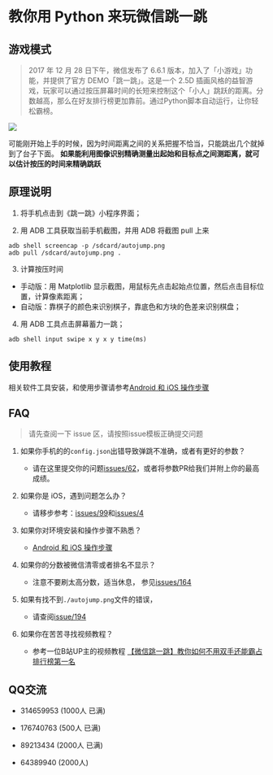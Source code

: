 # 教你用 Python 来玩微信跳一跳
## 游戏模式

> 2017 年 12 月 28 日下午，微信发布了 6.6.1 版本，加入了「小游戏」功能，并提供了官方 DEMO「跳一跳」。这是一个 2.5D 插画风格的益智游戏，玩家可以通过按压屏幕时间的长短来控制这个「小人」跳跃的距离。分数越高，那么在好友排行榜更加靠前。通过Python脚本自动运行，让你轻松霸榜。

![](https://ws1.sinaimg.cn/large/006tNc79ly1fn29l1ywd6g309o0eex6r.gif)

可能刚开始上手的时候，因为时间距离之间的关系把握不恰当，只能跳出几个就掉到了台子下面。
**如果能利用图像识别精确测量出起始和目标点之间测距离，就可以估计按压的时间来精确跳跃**

## 原理说明

1. 将手机点击到《跳一跳》小程序界面；

2. 用 ADB 工具获取当前手机截图，并用 ADB 将截图 pull 上来
```shell
adb shell screencap -p /sdcard/autojump.png
adb pull /sdcard/autojump.png .
```

3. 计算按压时间
  * 手动版：用 Matplotlib 显示截图，用鼠标先点击起始点位置，然后点击目标位置，计算像素距离；
  * 自动版：靠棋子的颜色来识别棋子，靠底色和方块的色差来识别棋盘；

4. 用 ADB 工具点击屏幕蓄力一跳；
```shell
adb shell input swipe x y x y time(ms)
```

## 使用教程

相关软件工具安装，和使用步骤请参考[Android 和 iOS 操作步骤](https://github.com/wangshub/wechat_jump_game/wiki/Android-%E5%92%8C-iOS-%E6%93%8D%E4%BD%9C%E6%AD%A5%E9%AA%A4)

## FAQ

> 请先查阅一下 issue 区，请按照issue模板正确提交问题

1. 如果你手机的的`config.json`出错导致弹跳不准确，或者有更好的参数？
    - 请在这里提交你的问题[issues/62](https://github.com/wangshub/wechat_jump_game/issues/62)，或者将参数PR给我们并附上你的最高成绩。

2. 如果你是 iOS，遇到问题怎么办？
    - 请移步参考：[issues/99](https://github.com/wangshub/wechat_jump_game/issues/99)和[issues/4](https://github.com/wangshub/wechat_jump_game/issues/4)

3. 如果你对环境安装和操作步骤不熟悉？
    - [Android 和 iOS 操作步骤](https://github.com/wangshub/wechat_jump_game/wiki/Android-%E5%92%8C-iOS-%E6%93%8D%E4%BD%9C%E6%AD%A5%E9%AA%A4)

4. 如果你的分数被微信清零或者排名不显示？
    - 注意不要刷太高分数，适当休息， 参见[issues/164](https://github.com/wangshub/wechat_jump_game/issues/164)

5. 如果有找不到`./autojump.png`文件的错误，
    - 请查阅[issue/194](https://github.com/wangshub/wechat_jump_game/issues/194)

6. 如果你在苦苦寻找视频教程？
    - 参考一位B站UP主的视频教程 [【微信跳一跳】教你如何不用双手还能霸占排行榜第一名](https://www.bilibili.com/video/av17796840/?redirectFrom=h5)

## QQ交流

- 314659953 (1000人 已满)

- 176740763 (500人 已满)

- 89213434  (2000人 已满)

- 64389940 (2000人)
